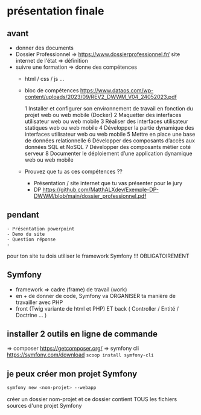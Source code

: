# présentation finale

## avant

- donner des documents 
- Dossier Professionnel => <https://www.dossierprofessionnel.fr/> site internet de l'état => définition 
- suivre une formation => donne des compétences 
    - html / css / js ...
    - bloc de compétences <https://www.dataos.com/wp-content/uploads/2023/09/REV2_DWWM_V04_24052023.pdf>
    
        1 Installer et configurer son environnement de travail en fonction du projet web ou web mobile (Docker)
        2 Maquetter des interfaces utilisateur web ou web mobile
        3 Réaliser des interfaces utilisateur statiques web ou web mobile
        4 Développer la partie dynamique des interfaces utilisateur web ou web mobile
        5 Mettre en place une base de données relationnelle
        6 Développer des composants d’accès aux données SQL et NoSQL
        7 Développer des composants métier coté serveur
        8 Documenter le déploiement d’une application dynamique web ou web mobile
    
    - Prouvez que tu as ces compétences ??
        
        - Présentation / site internet que tu vas présenter pour le jury  
        - DP <https://github.com/MatthALXdev/Exemple-DP-DWWM/blob/main/dossier_professionnel.pdf>

## pendant

    - Présentation powerpoint
    - Demo du site 
    - Question réponse 
    - 
pour ton site tu dois utiliser le framework Symfony !!! OBLIGATOIREMENT


## Symfony 

- framework => cadre (frame) de travail (work)
- en + de donner de code, Symfony va ORGANISER ta manière de travailler avec PHP
- front (Twig variante de html et PHP) ET back ( Controller / Entité / Doctrine ...  ) 

## installer 2 outils en ligne de commande 

=> composer <https://getcomposer.org/>
=> symfony cli <https://symfony.com/download> `scoop install symfony-cli`

## je peux créer mon projet Symfony 

```sh
symfony new <nom-projet> --webapp
```

créer un dossier nom-projet et ce dossier contient TOUS les fichiers sources d'une projet Symfony
